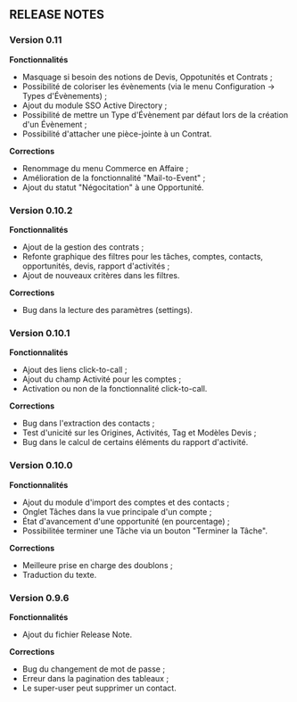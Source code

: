 ## RELEASE NOTES

### Version 0.11

**Fonctionnalités**
 * Masquage si besoin des notions de Devis, Oppotunités et Contrats ;
 * Possibilité de coloriser les évènements (via le menu Configuration -> Types d'Évènements) ;
 * Ajout du module SSO Active Directory ;
 * Possibilité de mettre un Type d'Évènement par défaut lors de la création d'un Évènement ;
 * Possibilité d'attacher une pièce-jointe à un Contrat.

**Corrections**
 * Renommage du menu Commerce en Affaire ;
 * Amélioration de la fonctionnalité "Mail-to-Event" ;
 * Ajout du statut "Négocitation" à une Opportunité.

### Version 0.10.2

**Fonctionnalités**
 * Ajout de la gestion des contrats ;
 * Refonte graphique des filtres pour les tâches, comptes, contacts, opportunités, devis, rapport d'activités ;
 * Ajout de nouveaux critères dans les filtres.

**Corrections**
 * Bug dans la lecture des paramètres (settings).

### Version 0.10.1

**Fonctionnalités**
 * Ajout des liens click-to-call ;
 * Ajout du champ Activité pour les comptes ;
 * Activation ou non de la fonctionnalité click-to-call.
 
**Corrections**
 * Bug dans l'extraction des contacts ;
 * Test d'unicité sur les Origines, Activités, Tag et Modèles Devis ;
 * Bug dans le calcul de certains éléments du rapport d'activité.

### Version 0.10.0

**Fonctionnalités**
 * Ajout du module d'import des comptes et des contacts ;
 * Onglet Tâches dans la vue principale d'un compte ;
 * État d'avancement d'une opportunité (en pourcentage) ;
 * Possibilitée terminer une Tâche via un bouton "Terminer la Tâche".
 
**Corrections**
 * Meilleure prise en charge des doublons ;
 * Traduction du texte.
 
### Version 0.9.6

**Fonctionnalités**
 * Ajout du fichier Release Note.

**Corrections**
 * Bug du changement de mot de passe ;
 * Erreur dans la pagination des tableaux ;
 * Le super-user peut supprimer un contact.
